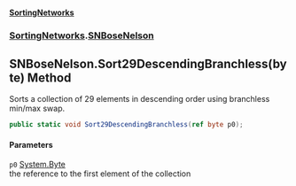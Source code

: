 #### [SortingNetworks](index.md 'index')
### [SortingNetworks](SortingNetworks.md 'SortingNetworks').[SNBoseNelson](SortingNetworks_SNBoseNelson.md 'SortingNetworks.SNBoseNelson')
## SNBoseNelson.Sort29DescendingBranchless(byte) Method
Sorts a collection of 29 elements in descending order using branchless min/max swap.  
```csharp
public static void Sort29DescendingBranchless(ref byte p0);
```
#### Parameters
<a name='SortingNetworks_SNBoseNelson_Sort29DescendingBranchless(byte)_p0'></a>
`p0` [System.Byte](https://docs.microsoft.com/en-us/dotnet/api/System.Byte 'System.Byte')  
the reference to the first element of the collection
  
